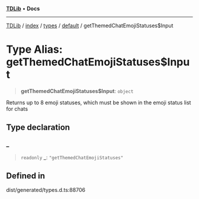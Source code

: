 [**TDLib**](../../../../../../README.md) • **Docs**

***

[TDLib](../../../../../../modules.md) / [index](../../../../../README.md) / [types](../../../README.md) / [default](../README.md) / getThemedChatEmojiStatuses$Input

# Type Alias: getThemedChatEmojiStatuses$Input

> **getThemedChatEmojiStatuses$Input**: `object`

Returns up to 8 emoji statuses, which must be shown in the emoji status list for chats

## Type declaration

### \_

> `readonly` **\_**: `"getThemedChatEmojiStatuses"`

## Defined in

dist/generated/types.d.ts:88706
